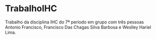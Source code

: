 # TrabalhoIHC
Trabalho da disciplina IHC do 7ª período em grupo com três pessoas Antonio Francisco, Francisco Das Chagas Silva Barbosa e Weslley Hariel Lima.
